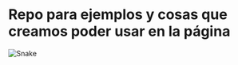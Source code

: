 # Repo para ejemplos y cosas que creamos poder usar en la página

![Snake](https://encrypted-tbn0.gstatic.com/images?q=tbn:ANd9GcSypj7sSmd7-x42DH18o7o02vkb_6Oqm4xOag&s)
